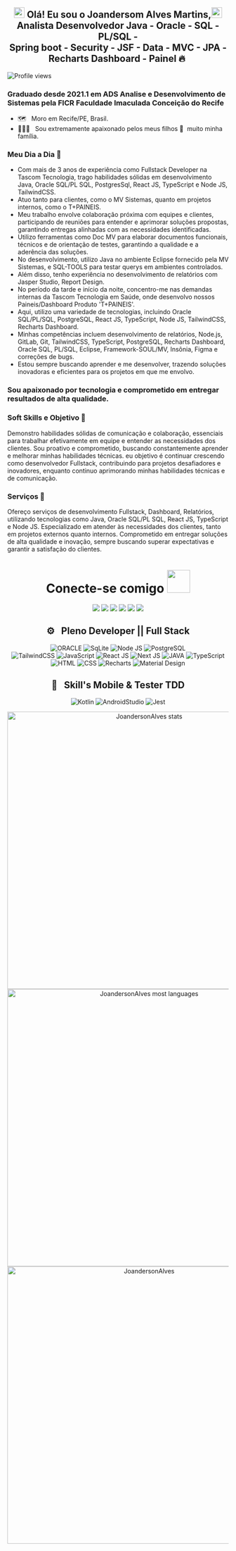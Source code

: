 
## <div align="center"> <img src="https://github.com/TheDudeThatCode/TheDudeThatCode/blob/master/Assets/Earth.gif" width="24px" height="24px"> Olá! Eu sou o Joandersom Alves Martins,<img src="https://github.com/TheDudeThatCode/TheDudeThatCode/blob/master/Assets/Hi.gif" width="24px" height="24px">  <br>Analista Desenvolvedor Java - Oracle - SQL - PL/SQL - <br> Spring boot - Security - JSF - Data - MVC - JPA - <br> Recharts Dashboard - Painel 🔥&nbsp; </div>

<p align="left"> <img src="https://komarev.com/ghpvc/?username=JoandersonAlvesMartins&color=993399" alt="Profile views" /> </p>

### Graduado desde 2021.1 em ADS Analise e Desenvolvimento de Sistemas pela FICR Faculdade Imaculada Conceição do Recife
  
- 🗺️ &nbsp; Moro em Recife/PE, Brasil.
- 👩‍👧‍👦 &nbsp; Sou extremamente apaixonado pelos meus filhos 💚 &nbsp;muito minha família.

### Meu Dia a Dia 🚀 &nbsp; 

* Com mais de 3 anos de experiência como Fullstack Developer na Tascom Tecnologia, 
trago habilidades sólidas em desenvolvimento Java, Oracle SQL/PL SQL, PostgresSql, React JS, TypeScript e Node JS, TailwindCSS.
* Atuo tanto para clientes, como o MV Sistemas, quanto em projetos internos, como o T+PAINEIS.
* Meu trabalho envolve colaboração próxima com equipes e clientes, participando de reuniões para entender e aprimorar soluções propostas,
garantindo entregas alinhadas com as necessidades identificadas.
* Utilizo ferramentas como Doc MV para elaborar documentos funcionais, técnicos e de orientação de testes, garantindo a qualidade e a aderência das soluções.
* No desenvolvimento, utilizo Java no ambiente Eclipse fornecido pela MV Sistemas, e SQL-TOOLS para testar querys em ambientes controlados.
* Além disso, tenho experiência no desenvolvimento de relatórios com Jasper Studio, Report Design.
* No período da tarde e início da noite, concentro-me nas demandas internas da Tascom Tecnologia em Saúde, onde desenvolvo nossos Paineis/Dashboard Produto 'T+PAINEIS'.
* Aqui, utilizo uma variedade de tecnologias, incluindo Oracle SQL/PL/SQL, PostgreSQL, React JS, TypeScript, Node JS, TailwindCSS, Recharts Dashboard.
* Minhas competências incluem desenvolvimento de relatórios, Node.js, GitLab, Git, TailwindCSS, TypeScript, PostgreSQL, Recharts Dashboard, Oracle SQL, PL/SQL, Eclipse,
Framework-SOUL/MV, Insônia, Figma e correções de bugs.
* Estou sempre buscando aprender e me desenvolver, trazendo soluções inovadoras e eficientes para os projetos em que me envolvo.

### Sou apaixonado por tecnologia e comprometido em entregar resultados de alta qualidade.

### Soft Skills e Objetivo 💚 &nbsp;
Demonstro habilidades sólidas de comunicação e colaboração, essenciais para trabalhar efetivamente em equipe e entender as necessidades dos clientes.
Sou proativo e comprometido, buscando constantemente aprender e melhorar minhas habilidades técnicas. 
eu objetivo é continuar crescendo como desenvolvedor Fullstack, contribuindo para projetos desafiadores e inovadores, 
enquanto continuo aprimorando minhas habilidades técnicas e de comunicação.

### Serviços 💚 &nbsp;
Ofereço serviços de desenvolvimento Fullstack, Dashboard, Relatórios, utilizando tecnologias como Java, Oracle SQL/PL SQL, React JS, TypeScript e Node JS.
Especializado em atender às necessidades dos clientes, tanto em projetos externos quanto internos. Comprometido em entregar soluções de alta qualidade e inovação, 
sempre buscando superar expectativas e garantir a satisfação do clientes.

<div align="center">
<h1> Conecte-se comigo <img src="https://github.com/TheDudeThatCode/TheDudeThatCode/blob/master/Assets/Handshake.gif" height="52px"></h1>
  
<a href="#" ></a><img src="https://img.shields.io/website/http/monip.org.svg">
<a href="https://www.instagram.com/joandersonalvesmartins/"><img src="https://img.shields.io/badge/-instagram-E4405F?style=for-the-badge&logo=instagram&logoColor=white" target="_blank"></a>
<a href="https://www.linkedin.com/in/joandersonalvesmartins/"><img src="https://img.shields.io/badge/-linkedin-0077B5?style=for-the-badge&logo=linkedin&logoColor=white" target="_blank"></a>
<a href="https://www.youtube.com/channel/UCYlcXMwp5CEoG22KxV4aqmQ/"><img src="https://img.shields.io/badge/-youtube-FF0000?style=for-the-badge&logo=youtube&logoColor=white" target="_blank"></a>
<a href="mailto:joandersonmartins2013@gmail.com/"><img src="https://img.shields.io/badge/Gmail-D14836?style=for-the-badge&logo=gmail&logoColor=white" target="_blank"></a>
<a href="https://api.whatsapp.com/send?1=pt_br&phone=5581985456283" target="_blank"><img src="https://img.shields.io/badge/Whatsapp-00b53e?style=for-the-badge&logo=Whatsapp&logoColor=white" target="_blank"/></a>
</div>

<div align="center">
 <h2> ⚙️ &nbsp; Pleno Developer || Full Stack </h2>
  
![ORACLE](https://img.shields.io/badge/-ORACLE-333333?style=flat&logo=ORACLE&logoColor=ff0000)
![SqLite](https://img.shields.io/badge/-SqLite-333333?style=flat&logo=sqlite&logoColor=1572B6)
![Node JS](https://img.shields.io/badge/-Node-333333?style=flat&logo=node.js)
![PostgreSQL](https://img.shields.io/badge/-PostgreSQL-333333?style=flat&logo=postgresql)   
![TailwindCSS](https://img.shields.io/badge/-TailwindCSS-333333?style=flat&logo=tailwindcss)
![JavaScript](https://img.shields.io/badge/-JavaScript-333333?style=flat&logo=javascript)
![React JS](https://img.shields.io/badge/-React-333333?style=flat&logo=react)
![Next JS](https://img.shields.io/badge/-Next-333333?style=flat&logo=next)
![JAVA](https://img.shields.io/badge/-Java-333333?style=flat&logo=Java&logoColor=ff0000)
![TypeScript](https://img.shields.io/badge/-TypeScript-333333?style=flat&logo=typescript) 
![HTML](https://img.shields.io/badge/-HTML-333333?style=flat&logo=HTML5)
![CSS](https://img.shields.io/badge/-CSS-333333?style=flat&logo=CSS3&logoColor=1572B6)
![Recharts](https://img.shields.io/badge/-Recharts-333333?style=flat&logo=recharts)
![Material Design](https://img.shields.io/badge/-MaterialDesign-333333?style=flat&logo=materialdesign&logoColor=E535AB)

</div>

<div align="center">
<h2> 📱 &nbsp; Skill's Mobile & Tester TDD </h2>
  
![Kotlin](https://img.shields.io/badge/-Kotlin-333333?style=flat&logo=kotlin&logoColor=E535AB)
![AndroidStudio](https://img.shields.io/badge/-AndroidStudio-333333?style=flat&logo=AndroidStudio)
![Jest](https://img.shields.io/badge/-Jest-333333?style=flat&logo=jest&logoColor=E535AB)
  
</div>

<div align="center">
<img width="630em" src="https://github-readme-stats.vercel.app/api?username=joandersonalvesmartins&show_icons=true&theme=vision-friendly-dark" alt="JoandersonAlves stats"/>
  <br>
<img width="630em" src="https://github-readme-stats.vercel.app/api/top-langs/?username=joandersonalvesmartins&layout=compact&langs_count=8&show_icons=true&theme=vision-friendly-dark" alt="JoandersonAlves most languages"/>
  <br>
<img width="630em" src="https://github-readme-streak-stats.herokuapp.com/?user=joandersonalvesmartins&theme=dark" alt="JoandersonAlves"/>  
</div>
